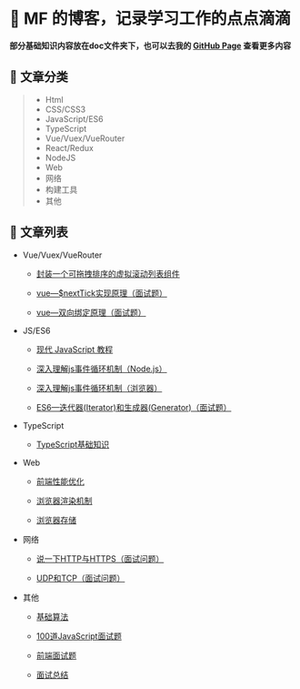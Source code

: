 # 🌱 MF 的博客，记录学习工作的点点滴滴

**部分基础知识内容放在doc文件夹下，也可以去我的 [GitHub Page](https://mf-note.github.io/) 查看更多内容**


## 🌱 文章分类

> * Html
> * CSS/CSS3
> * JavaScript/ES6
> * TypeScript
> * Vue/Vuex/VueRouter
> * React/Redux
> * NodeJS
> * Web
> * 网络
> * 构建工具
> * 其他


## 🌱 文章列表
* Vue/Vuex/VueRouter

  * [封装一个可拖拽排序的虚拟滚动列表组件](https://github.com/mf-note/Blog/issues/1)

  * [vue—$nextTick实现原理（面试题）](https://github.com/mf-note/Blog/issues/7)

  * [vue—双向绑定原理（面试题）](https://github.com/mf-note/Blog/issues/8)

  
* JS/ES6

  * [现代 JavaScript 教程](https://zh.javascript.info/)
 
  * [深入理解js事件循环机制（Node.js）](https://github.com/mf-note/Blog/issues/2)

  * [深入理解js事件循环机制（浏览器）](https://github.com/mf-note/Blog/issues/3)

  * [ES6—迭代器(Iterator)和生成器(Generator)（面试题）](https://github.com/mf-note/Blog/issues/6)


* TypeScript

  * [TypeScript基础知识](https://github.com/mf-note/Blog/tree/main/docs/TypeScript)


* Web
  
  * [前端性能优化](https://github.com/mf-note/Blog/issues/9)

  * [浏览器渲染机制](https://github.com/mf-note/Blog/issues/10)

  * [浏览器存储](https://github.com/mf-note/Blog/issues/11)


* 网络

  * [说一下HTTP与HTTPS（面试问题）](https://github.com/mf-note/Blog/issues/4)

  * [UDP和TCP（面试问题）](https://github.com/mf-note/Blog/issues/5)


* 其他

  * [基础算法](https://github.com/mf-note/Blog/issues/12)
  
  * [100道JavaScript面试题](https://juejin.cn/post/6992525007716876325)

  * [前端面试题](https://fe.ecool.fun/topic-list)

  * [面试总结](https://mf-note.github.io/2020/02/02/%E5%B8%B8%E8%A7%81%E9%9D%A2%E8%AF%95%E9%A2%98/)
